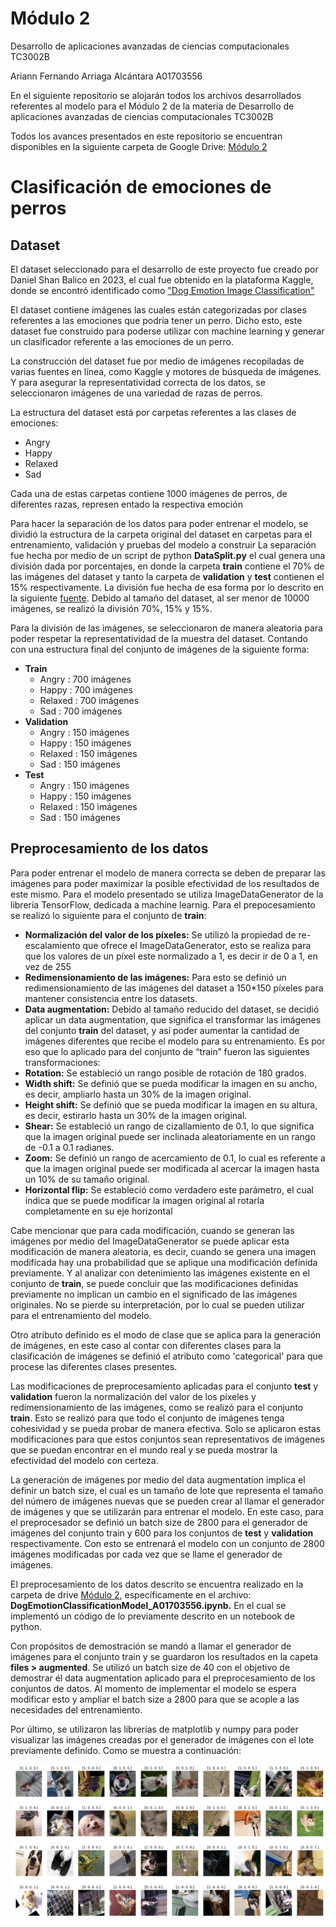 # Módulo 2

Desarrollo de aplicaciones avanzadas de ciencias computacionales TC3002B

Ariann Fernando Arriaga Alcántara A01703556

En el siguiente repositorio se alojarán todos los archivos desarrollados referentes al modelo para el Módulo 2 de la materia de Desarrollo de aplicaciones avanzadas de ciencias computacionales TC3002B

Todos los avances presentados en este repositorio se encuentran disponibles en la siguiente carpeta de Google Drive: [Módulo 2](https://drive.google.com/drive/folders/14AKGu8siQM9iV9aBoJnX9msSJgTD-qDk?usp=sharing)


# Clasificación de emociones de perros

## Dataset
El dataset seleccionado para el desarrollo de este proyecto fue creado por Daniel Shan Balico en 2023, el cual fue obtenido en la plataforma Kaggle, donde se encontró identificado como ["Dog Emotion Image Classification"](https://www.kaggle.com/datasets/danielshanbalico/dog-emotion/data)


El dataset contiene imágenes las cuales están categorizadas por clases referentes a las emociones que podría tener un perro. Dicho esto, este dataset fue construido para poderse utilizar con machine learning y generar un clasificador referente a las emociones de un perro.

La construcción del dataset fue por medio de imágenes recopiladas de varias fuentes en línea, como Kaggle y motores de búsqueda de imágenes. Y para asegurar la representatividad correcta de los datos, se seleccionaron imágenes de una variedad de razas de perros.

La estructura del dataset está por carpetas referentes a las clases de emociones:
- Angry
- Happy
- Relaxed
- Sad

Cada una de estas carpetas contiene 1000 imágenes de perros, de diferentes razas, represen entado la respectiva emoción

Para hacer la separación de los datos para poder entrenar el modelo, se dividió la estructura de la carpeta original del dataset en carpetas para el entrenamiento, validación y pruebas del modelo a construir
La separación fue hecha por medio de un script de python **DataSplit.py** el cual genera una división dada por porcentajes, en donde la carpeta **train** contiene el 70% de las imágenes del dataset y tanto la carpeta de **validation** y **test** contienen el 15% respectivamente. La división fue hecha de esa forma por lo descrito en la siguiente [fuente](https://www.baeldung.com/cs/train-test-datasets-ratio). Debido al tamaño del dataset, al ser menor de 10000 imágenes, se realizó la división 70%, 15% y 15%.

Para la división de las imágenes, se seleccionaron de manera aleatoria para poder respetar la representatividad de la muestra del dataset. 
Contando con una estructura final del conjunto de imágenes de la siguiente forma:

- **Train**
  - Angry : 700 imágenes
  - Happy : 700 imágenes
  - Relaxed : 700 imágenes
  - Sad : 700 imágenes
- **Validation**
  - Angry : 150 imágenes
  - Happy : 150 imágenes
  - Relaxed : 150 imágenes
  - Sad : 150 imágenes
- **Test**
  - Angry : 150 imágenes
  - Happy : 150 imágenes
  - Relaxed : 150 imágenes
  - Sad : 150 imágenes

## Preprocesamiento de los datos
Para poder entrenar el modelo de manera correcta se deben de preparar las imágenes para poder maximizar la posible efectividad de los resultados de este mismo.
Para el modelo presentado se utiliza ImageDataGenerator de la librería TensorFlow, dedicada a machine learnig.
Para el prepocesamiento se realizó lo siguiente para el conjunto de **train**:
- **Normalización del valor de los píxeles:** Se utilizó la propiedad de re-escalamiento que ofrece el ImageDataGenerator, esto se realiza para que los valores de un píxel este normalizado a 1, es decir ir de 0 a 1, en vez de 255
- **Redimensionamiento de las imágenes:** Para esto se definió un redimensionamiento de las imágenes del dataset a 150*150 píxeles para mantener consistencia entre los datasets.
-   **Data augmentation:** Debido al tamaño reducido del dataset, se decidió aplicar un data augmentation, que significa el transformar las imágenes del conjunto **train** del dataset, y así poder aumentar la cantidad de imágenes diferentes que recibe el modelo para su entrenamiento. Es por eso que lo aplicado para del conjunto de “train” fueron las siguientes transformaciones:
  -   **Rotation:** Se estableció un rango posible de rotación de 180 grados.
  -   **Width shift:** Se definió que se pueda modificar la imagen en su ancho, es decir, ampliarlo hasta un 30% de la imagen original.
  -   **Height shift:** Se definió que se pueda modificar la imagen en su altura, es decir, estirarlo hasta un 30% de la imagen original.
  -   **Shear:** Se estableció un rango de cizallamiento de 0.1, lo que significa que la imagen original puede ser inclinada aleatoriamente en un rango de -0.1 a 0.1 radianes.
  -   **Zoom:** Se definió un rango de acercamiento de 0.1, lo cual es referente a que la imagen original puede ser modificada al acercar la imagen hasta un 10% de su tamaño original.
  -   **Horizontal flip:** Se estableció como verdadero este parámetro, el cual indica que se puede modificar la imagen original al rotarla completamente en su eje horizontal

Cabe mencionar que para cada modificación, cuando se generan las imágenes por medio del ImageDataGenerator se puede aplicar esta modificación de manera aleatoria, es decir, cuando se genera una imagen modificada hay una probabilidad que se aplique una modificación definida previamente. Y al analizar con detenimiento las imágenes existente en el conjunto de **train**, se puede concluir que las modificaciones definidas previamente no implican un cambio en el significado de las imágenes originales. No se pierde su interpretación, por lo cual se pueden utilizar para el entrenamiento del modelo.

Otro atributo definido es el modo de clase que se aplica para la generación de imágenes, en este caso al contar con diferentes clases para la clasificación de imágenes se definió el atributo como 'categorical' para que procese las diferentes clases presentes.

Las modificaciones de preprocesamiento aplicadas para el conjunto **test** y **validation** fueron la normalización del valor de los píxeles y redimensionamiento de las imágenes, como se realizó para el conjunto **train**. Esto se realizó para que todo el conjunto de imágenes tenga cohesividad y se pueda probar de manera efectiva. Solo se aplicaron estas modificaciones para que estos conjuntos sean representativos de imágenes que se puedan encontrar en el mundo real y se pueda mostrar la efectividad del modelo con certeza.

La generación de imágenes por medio del data augmentation implica el definir un batch size, el cual es un tamaño de lote que representa el tamaño del número de imágenes nuevas que se pueden crear al llamar el generador de imágenes y que se utilizarán para entrenar el modelo. En este caso, para el preprocesador se definió un batch size de 2800 para el generador de imágenes del conjunto train y 600 para los conjuntos de **test** y **validation** respectivamente. Con esto se entrenará el modelo con un conjunto de 2800 imágenes modificadas por cada vez que se llame el generador de imágenes.

El preprocesamiento de los datos descrito se encuentra realizado en la carpeta de drive [Módulo 2](https://drive.google.com/drive/folders/14AKGu8siQM9iV9aBoJnX9msSJgTD-qDk?usp=sharing), específicamente en el archivo: **DogEmotionClassificationModel_A01703556.ipynb.** En el cual se implementó un código de lo previamente descrito en un notebook de python.

Con propósitos de demostración se mandó a llamar el generador de imágenes para el conjunto train y se guardaron los resultados en la capeta **files > augmented**. Se utilizó un batch size de 40 con el objetivo de demostrar él data augmentation aplicado para el preprocesamiento de los conjuntos de datos. Al momento de implementar el modelo se espera modificar esto y ampliar el batch size a 2800 para que se acople a las necesidades del entrenamiento.

Por último, se utilizaron las librerías de matplotlib y numpy para poder visualizar las imágenes creadas por el generador de imágenes con el lote previamente definido. Como se muestra a continuación:

![Imagen de referencia](files/augmented/Evidence.png)




